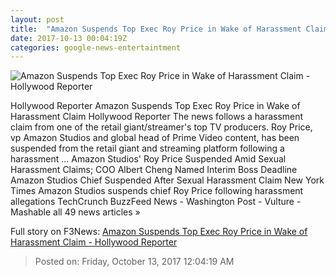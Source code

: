```yaml
---
layout: post
title:  "Amazon Suspends Top Exec Roy Price in Wake of Harassment Claim - Hollywood Reporter"
date: 2017-10-13 00:04:19Z
categories: google-news-entertaintment
---
```


![Amazon Suspends Top Exec Roy Price in Wake of Harassment Claim - Hollywood Reporter](http://cdn1.thr.com/sites/default/files/2014/07/roy_price.jpg)

Hollywood Reporter Amazon Suspends Top Exec Roy Price in Wake of Harassment Claim Hollywood Reporter The news follows a harassment claim from one of the retail giant/streamer's top TV producers. Roy Price, vp Amazon Studios and global head of Prime Video content, has been suspended from the retail giant and streaming platform following a harassment ... Amazon Studios' Roy Price Suspended Amid Sexual Harassment Claims; COO Albert Cheng Named Interim Boss Deadline Amazon Studios Chief Suspended After Sexual Harassment Claim New York Times Amazon Studios suspends chief Roy Price following harassment allegations TechCrunch BuzzFeed News - Washington Post - Vulture - Mashable all 49 news articles »


Full story on F3News: [Amazon Suspends Top Exec Roy Price in Wake of Harassment Claim - Hollywood Reporter](http://www.f3nws.com/n/yBVRHH)

> Posted on: Friday, October 13, 2017 12:04:19 AM
